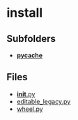 # install

## Subfolders

- [__pycache__](__pycache__)

## Files

- [__init__.py](__init__.py)
- [editable_legacy.py](editable_legacy.py)
- [wheel.py](wheel.py)
